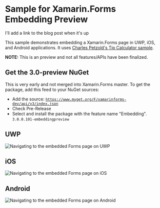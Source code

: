 # Sample for Xamarin.Forms Embedding Preview

I'll add a link to the blog post when it's up

This sample demonstrates embedding a Xamarin.Forms page in UWP, iOS, and Android applications. It uses [Charles Petzold's Tip Calculator sample][2].  

**NOTE:** This is an preview and not all features/APIs have been finalized.

## Get the 3.0-preview NuGet
This is very early and not merged into Xamarin.Forms master. To get the package, add this feed to your NuGet sources:
* Add the source: <code>https://www.myget.org/F/xamarinforms-dev/api/v3/index.json</code>
* Check Pre-Release
* Select and install the package with the feature name "Embedding". <code>3.0.0.101-embeddingpreview</code>

## UWP

![Navigating to the embedded Forms page on UWP](https://raw.githubusercontent.com/hartez/FormsEmbeddingPreview/master/images/uwp.gif)

## iOS

![Navigating to the embedded Forms page on iOS](https://raw.githubusercontent.com/hartez/FormsEmbeddingPreview/master/images/ios.gif)

## Android

![Navigating to the embedded Forms page on Android](https://raw.githubusercontent.com/hartez/FormsEmbeddingPreview/master/images/android.gif)

[2]: https://github.com/xamarin/xamarin-forms-samples/tree/master/TipCalc